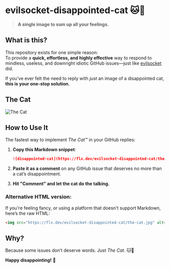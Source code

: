 # evilsocket-disappointed-cat 🐱💢  

> **A single image to sum up all your feelings.**  

## What is this?  

This repository exists for one simple reason:  
To provide a **quick, effortless, and highly effective** way to respond to mindless, useless, and downright idiotic GitHub issues—just like [evilsocket](https://github.com/evilsocket) did.  

If you've ever felt the need to reply with *just* an image of a disappointed cat, **this is your one-stop solution**.  

## The Cat  

![The Cat](https://flx.dev/evilsocket-disappointed-cat/the-cat.jpg)  

## How to Use It  

The fastest way to implement *The Cat™* in your GitHub replies:  

1. **Copy this Markdown snippet**:  
   ```md
   ![disappointed-cat](https://flx.dev/evilsocket-disappointed-cat/the-cat.jpg)
   ```
   
2. **Paste it as a comment** on any GitHub issue that deserves no more than a cat’s disappointment.  

3. **Hit "Comment" and let the cat do the talking.**  

### Alternative HTML version:  
If you're feeling fancy, or using a platform that doesn't support Markdown, here’s the raw HTML:  
```html
<img src="https://flx.dev/evilsocket-disappointed-cat/the-cat.jpg" alt="disappointed-cat">
```

## Why?  

Because some issues don’t deserve words. Just *The Cat*. 🐱💢  

**Happy disappointing!** 🚀  
